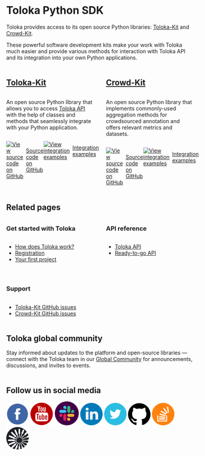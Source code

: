 # Toloka Python SDK

<style scoped>
.grid-container {
  display: grid;
  grid-template-columns: repeat(auto-fit, minmax(230px, 1fr));
  gap: 30px;
}
.grid-item {
  display: flex;
  flex-direction: column;
}
@media only screen and (max-width: 1024px) {
  h2 {
    padding-top: 32px !important;
    margin-top: 0 !important;
  }
  h3 {
    padding-top: 16px !important;
    margin-top: 0 !important;
  }
}
</style>

Toloka provides access to its open source Python libraries: [Toloka-Kit](index.md) and [Crowd-Kit](../crowd-kit/index.md).

These powerful software development kits make your work with Toloka much easier and provide various methods for interaction with Toloka API and its integration into your own Python applications.

<div class="grid-container">
    <div class="grid-item">
        <h2><a href="./">Toloka-Kit</a></h2>
        <p>An open source Python library that allows you to access <a href="https://toloka.ai/docs/api/concepts/about.html">Toloka API</a> with the help of classes and methods that seamlessly integrate with your Python application.</p>
        <div style="display: flex;">
            <p style="margin-right: auto;"><a style="display: flex; align-items: center;" href="https://github.com/Toloka/toloka-kit"><img src="https://yastatic.net/s3/doc-binary/src/toloka/SocialNetwork/github.svg" alt="View source code on GitHub" style="border: 0; vertical-align: middle; margin-right: 7px;" /> Source code on GitHub</a></p>
            <p style="margin-left: auto;"><a style="display: flex; align-items: center;" href="https://github.com/Toloka/toloka-kit/tree/main/examples"><img src="https://yastatic.net/s3/doc-binary/src/toloka/SocialNetwork/jupyter.svg" alt="View integration examples" style="border: 0; vertical-align: middle; margin-right: 7px;" /> Integration examples</a></p>
        </div>
    </div>
    <div class="grid-item">
        <h2><a href="../crowd-kit/">Crowd-Kit</a></h2>
        <p>An open source Python library that implements commonly-used aggregation methods for crowdsourced annotation and offers relevant metrics and datasets.</p>
        <div style="display: flex;">
            <p style="margin-right: auto;"><a style="display: flex; align-items: center;" href="https://github.com/Toloka/crowd-kit"><img src="https://yastatic.net/s3/doc-binary/src/toloka/SocialNetwork/github.svg" alt="View source code on GitHub" style="border: 0; vertical-align: middle; margin-right: 7px;" /> Source code on GitHub</a></p>
            <p style="margin-left: auto;"><a style="display: flex; align-items: center;" href="https://github.com/Toloka/crowd-kit/tree/main/examples"><img src="https://yastatic.net/s3/doc-binary/src/toloka/SocialNetwork/jupyter.svg" alt="View integration examples" style="border: 0; vertical-align: middle; margin-right: 7px;" /> Integration examples</a></p>
        </div>
    </div>
</div>

## Related pages

<div class="grid-container">
    <div class="grid-item">
        <h3>Get started with Toloka</h3>
        <ul>
            <li><a href="https://toloka.ai/docs/guide/concepts/overview.html">How does Toloka work?</a></li>
            <li><a href="https://toloka.ai/docs/guide/concepts/access.html">Registration</a></li>
            <li><a href="https://toloka.ai/docs/guide/concepts/first-project.html">Your first project</a></li>
        </ul>
    </div>
    <div class="grid-item">
        <h3>API reference</h3>
        <ul>
            <li><a href="https://toloka.ai/docs/api/concepts/about.html">Toloka API</a></li>
            <li><a href="https://toloka.ai/docs/toloka-apps/api/concepts/quickstart-api.html">Ready-to-go API</a></li>
        </ul>
    </div>
    <div class="grid-item">
        <h3>Support</h3>
        <ul>
            <li><a href="https://github.com/Toloka/toloka-kit/issues">Toloka-Kit GitHub issues</a></li>
            <li><a href="https://github.com/Toloka/crowd-kit/issues">Crowd-Kit GitHub issues</a></li>
        </ul>
    </div>
</div>

## Toloka global community

Stay informed about updates to the platform and open-source libraries — connect with the Toloka team in our [Global Community](https://join.slack.com/t/tolokacommunity/shared_invite/zt-sxr745fr-dvfZffzvQTwNXOE0gEqysg) for announcements, discussions, and invites to events.

## Follow us in social media

[![Toloka on Facebook](../../_images/SocialNetwork/facebook.svg)](https://www.facebook.com/tolokaglobal/) [![Toloka on YouTube](../../_images/SocialNetwork/youtube.svg)](https://www.youtube.com/channel/UC3ECut-9h01eI1qsnx-GHKA/videos) [![Toloka in Slack](../../_images/SocialNetwork/slack.svg)](https://join.slack.com/t/tolokacommunity/shared_invite/zt-sxr745fr-dvfZffzvQTwNXOE0gEqysg) [![Toloka in LinkedIn](../../_images/SocialNetwork/linkedin.svg)](https://www.linkedin.com/company/toloka/) [![Toloka in Twitter](../../_images/SocialNetwork/twitter.svg)](https://twitter.com/TolokaAI) [![Toloka on GitHub](../../_images/SocialNetwork/github.svg)](https://github.com/toloka) [![Toloka on StackOverflow](../../_images/SocialNetwork/StackOverflow.svg)](https://stackoverflow.com/questions/tagged/toloka) [![Toloka Blog](../../_images/SocialNetwork/blog.svg)](https://toloka.ai/blog)
